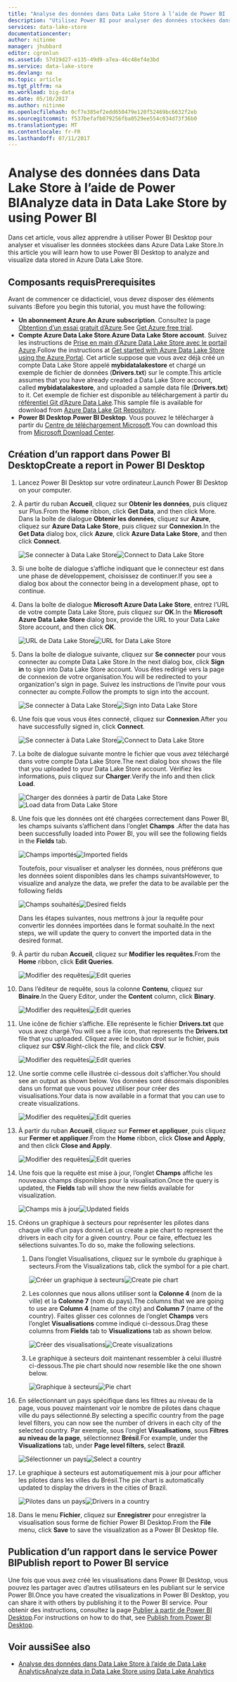 ```yaml
---
title: "Analyse des données dans Data Lake Store à l’aide de Power BI | Microsoft Docs"
description: "Utilisez Power BI pour analyser des données stockées dans Azure Data Lake Store"
services: data-lake-store
documentationcenter: 
author: nitinme
manager: jhubbard
editor: cgronlun
ms.assetid: 57d19d27-e135-49d9-a7ea-46c48ef4e3bd
ms.service: data-lake-store
ms.devlang: na
ms.topic: article
ms.tgt_pltfrm: na
ms.workload: big-data
ms.date: 05/10/2017
ms.author: nitinme
ms.openlocfilehash: 0cf7e385ef2edd650479e120f52469bc6632f2eb
ms.sourcegitcommit: f537befafb079256fba0529ee554c034d73f36b0
ms.translationtype: MT
ms.contentlocale: fr-FR
ms.lasthandoff: 07/11/2017
---
```

# <a name="analyze-data-in-data-lake-store-by-using-power-bi"></a><span data-ttu-id="dd823-103">Analyse des données dans Data Lake Store à l’aide de Power BI</span><span class="sxs-lookup"><span data-stu-id="dd823-103">Analyze data in Data Lake Store by using Power BI</span></span>
<span data-ttu-id="dd823-104">Dans cet article, vous allez apprendre à utiliser Power BI Desktop pour analyser et visualiser les données stockées dans Azure Data Lake Store.</span><span class="sxs-lookup"><span data-stu-id="dd823-104">In this article you will learn how to use Power BI Desktop to analyze and visualize data stored in Azure Data Lake Store.</span></span>

## <a name="prerequisites"></a><span data-ttu-id="dd823-105">Composants requis</span><span class="sxs-lookup"><span data-stu-id="dd823-105">Prerequisites</span></span>
<span data-ttu-id="dd823-106">Avant de commencer ce didacticiel, vous devez disposer des éléments suivants :</span><span class="sxs-lookup"><span data-stu-id="dd823-106">Before you begin this tutorial, you must have the following:</span></span>

* <span data-ttu-id="dd823-107">**Un abonnement Azure**.</span><span class="sxs-lookup"><span data-stu-id="dd823-107">**An Azure subscription**.</span></span> <span data-ttu-id="dd823-108">Consultez la page [Obtention d’un essai gratuit d’Azure](https://azure.microsoft.com/pricing/free-trial/).</span><span class="sxs-lookup"><span data-stu-id="dd823-108">See [Get Azure free trial](https://azure.microsoft.com/pricing/free-trial/).</span></span>
* <span data-ttu-id="dd823-109">**Compte Azure Data Lake Store**.</span><span class="sxs-lookup"><span data-stu-id="dd823-109">**Azure Data Lake Store account**.</span></span> <span data-ttu-id="dd823-110">Suivez les instructions de [Prise en main d'Azure Data Lake Store avec le portail Azure](data-lake-store-get-started-portal.md).</span><span class="sxs-lookup"><span data-stu-id="dd823-110">Follow the instructions at [Get started with Azure Data Lake Store using the Azure Portal](data-lake-store-get-started-portal.md).</span></span> <span data-ttu-id="dd823-111">Cet article suppose que vous avez déjà créé un compte Data Lake Store appelé **mybidatalakestore** et chargé un exemple de fichier de données (**Drivers.txt**) sur le compte.</span><span class="sxs-lookup"><span data-stu-id="dd823-111">This article assumes that you have already created a Data Lake Store account, called **mybidatalakestore**, and uploaded a sample data file (**Drivers.txt**) to it.</span></span> <span data-ttu-id="dd823-112">Cet exemple de fichier est disponible au téléchargement à partir du [référentiel Git d’Azure Data Lake](https://github.com/Azure/usql/tree/master/Examples/Samples/Data/AmbulanceData/Drivers.txt).</span><span class="sxs-lookup"><span data-stu-id="dd823-112">This sample file is available for download from [Azure Data Lake Git Repository](https://github.com/Azure/usql/tree/master/Examples/Samples/Data/AmbulanceData/Drivers.txt).</span></span>
* <span data-ttu-id="dd823-113">**Power BI Desktop**.</span><span class="sxs-lookup"><span data-stu-id="dd823-113">**Power BI Desktop**.</span></span> <span data-ttu-id="dd823-114">Vous pouvez le télécharger à partir du [Centre de téléchargement Microsoft](https://www.microsoft.com/en-us/download/details.aspx?id=45331).</span><span class="sxs-lookup"><span data-stu-id="dd823-114">You can download this from [Microsoft Download Center](https://www.microsoft.com/en-us/download/details.aspx?id=45331).</span></span> 

## <a name="create-a-report-in-power-bi-desktop"></a><span data-ttu-id="dd823-115">Création d’un rapport dans Power BI Desktop</span><span class="sxs-lookup"><span data-stu-id="dd823-115">Create a report in Power BI Desktop</span></span>
1. <span data-ttu-id="dd823-116">Lancez Power BI Desktop sur votre ordinateur.</span><span class="sxs-lookup"><span data-stu-id="dd823-116">Launch Power BI Desktop on your computer.</span></span>
2. <span data-ttu-id="dd823-117">À partir du ruban **Accueil**, cliquez sur **Obtenir les données**, puis cliquez sur Plus.</span><span class="sxs-lookup"><span data-stu-id="dd823-117">From the **Home** ribbon, click **Get Data**, and then click More.</span></span> <span data-ttu-id="dd823-118">Dans la boîte de dialogue **Obtenir les données**, cliquez sur **Azure**, cliquez sur **Azure Data Lake Store**, puis cliquez sur **Connexion**.</span><span class="sxs-lookup"><span data-stu-id="dd823-118">In the **Get Data** dialog box, click **Azure**, click **Azure Data Lake Store**, and then click **Connect**.</span></span>
   
    <span data-ttu-id="dd823-119">![Se connecter à Data Lake Store](./media/data-lake-store-power-bi/get-data-lake-store-account.png "Se connecter à Data Lake Store")</span><span class="sxs-lookup"><span data-stu-id="dd823-119">![Connect to Data Lake Store](./media/data-lake-store-power-bi/get-data-lake-store-account.png "Connect to Data Lake Store")</span></span>
3. <span data-ttu-id="dd823-120">Si une boîte de dialogue s’affiche indiquant que le connecteur est dans une phase de développement, choisissez de continuer.</span><span class="sxs-lookup"><span data-stu-id="dd823-120">If you see a dialog box about the connector being in a development phase, opt to continue.</span></span>
4. <span data-ttu-id="dd823-121">Dans la boîte de dialogue **Microsoft Azure Data Lake Store**, entrez l’URL de votre compte Data Lake Store, puis cliquez sur **OK**.</span><span class="sxs-lookup"><span data-stu-id="dd823-121">In the **Microsoft Azure Data Lake Store** dialog box, provide the URL to your Data Lake Store account, and then click **OK**.</span></span>
   
    <span data-ttu-id="dd823-122">![URL de Data Lake Store](./media/data-lake-store-power-bi/get-data-lake-store-account-url.png "URL de Data Lake Store")</span><span class="sxs-lookup"><span data-stu-id="dd823-122">![URL for Data Lake Store](./media/data-lake-store-power-bi/get-data-lake-store-account-url.png "URL for Data Lake Store")</span></span>
5. <span data-ttu-id="dd823-123">Dans la boîte de dialogue suivante, cliquez sur **Se connecter** pour vous connecter au compte Data Lake Store.</span><span class="sxs-lookup"><span data-stu-id="dd823-123">In the next dialog box, click **Sign in** to sign into Data Lake Store account.</span></span> <span data-ttu-id="dd823-124">Vous êtes redirigé vers la page de connexion de votre organisation.</span><span class="sxs-lookup"><span data-stu-id="dd823-124">You will be redirected to your organization's sign in page.</span></span> <span data-ttu-id="dd823-125">Suivez les instructions de l’invite pour vous connecter au compte.</span><span class="sxs-lookup"><span data-stu-id="dd823-125">Follow the prompts to sign into the account.</span></span>
   
    <span data-ttu-id="dd823-126">![Se connecter à Data Lake Store](./media/data-lake-store-power-bi/get-data-lake-store-account-signin.png "Se connecter à Data Lake Store")</span><span class="sxs-lookup"><span data-stu-id="dd823-126">![Sign into Data Lake Store](./media/data-lake-store-power-bi/get-data-lake-store-account-signin.png "Sign into Data Lake Store")</span></span>
6. <span data-ttu-id="dd823-127">Une fois que vous vous êtes connecté, cliquez sur **Connexion**.</span><span class="sxs-lookup"><span data-stu-id="dd823-127">After you have successfully signed in, click **Connect**.</span></span>
   
    <span data-ttu-id="dd823-128">![Se connecter à Data Lake Store](./media/data-lake-store-power-bi/get-data-lake-store-account-connect.png "Se connecter à Data Lake Store")</span><span class="sxs-lookup"><span data-stu-id="dd823-128">![Connect to Data Lake Store](./media/data-lake-store-power-bi/get-data-lake-store-account-connect.png "Connect to Data Lake Store")</span></span>
7. <span data-ttu-id="dd823-129">La boîte de dialogue suivante montre le fichier que vous avez téléchargé dans votre compte Data Lake Store.</span><span class="sxs-lookup"><span data-stu-id="dd823-129">The next dialog box shows the file that you uploaded to your Data Lake Store account.</span></span> <span data-ttu-id="dd823-130">Vérifiez les informations, puis cliquez sur **Charger**.</span><span class="sxs-lookup"><span data-stu-id="dd823-130">Verify the info and then click **Load**.</span></span>
   
    <span data-ttu-id="dd823-131">![Charger des données à partir de Data Lake Store](./media/data-lake-store-power-bi/get-data-lake-store-account-load.png "Charger des données à partir de Data Lake Store")</span><span class="sxs-lookup"><span data-stu-id="dd823-131">![Load data from Data Lake Store](./media/data-lake-store-power-bi/get-data-lake-store-account-load.png "Load data from Data Lake Store")</span></span>
8. <span data-ttu-id="dd823-132">Une fois que les données ont été chargées correctement dans Power BI, les champs suivants s’affichent dans l’onglet **Champs** .</span><span class="sxs-lookup"><span data-stu-id="dd823-132">After the data has been successfully loaded into Power BI, you will see the following fields in the **Fields** tab.</span></span>
   
    <span data-ttu-id="dd823-133">![Champs importés](./media/data-lake-store-power-bi/imported-fields.png "Champs importés")</span><span class="sxs-lookup"><span data-stu-id="dd823-133">![Imported fields](./media/data-lake-store-power-bi/imported-fields.png "Imported fields")</span></span>
   
    <span data-ttu-id="dd823-134">Toutefois, pour visualiser et analyser les données, nous préférons que les données soient disponibles dans les champs suivants</span><span class="sxs-lookup"><span data-stu-id="dd823-134">However, to visualize and analyze the data, we prefer the data to be available per the following fields</span></span>
   
    <span data-ttu-id="dd823-135">![Champs souhaités](./media/data-lake-store-power-bi/desired-fields.png "Champs souhaités")</span><span class="sxs-lookup"><span data-stu-id="dd823-135">![Desired fields](./media/data-lake-store-power-bi/desired-fields.png "Desired fields")</span></span>
   
    <span data-ttu-id="dd823-136">Dans les étapes suivantes, nous mettrons à jour la requête pour convertir les données importées dans le format souhaité.</span><span class="sxs-lookup"><span data-stu-id="dd823-136">In the next steps, we will update the query to convert the imported data in the desired format.</span></span>
9. <span data-ttu-id="dd823-137">À partir du ruban **Accueil**, cliquez sur **Modifier les requêtes**.</span><span class="sxs-lookup"><span data-stu-id="dd823-137">From the **Home** ribbon, click **Edit Queries**.</span></span>
   
    <span data-ttu-id="dd823-138">![Modifier des requêtes](./media/data-lake-store-power-bi/edit-queries.png "Modifier des requêtes")</span><span class="sxs-lookup"><span data-stu-id="dd823-138">![Edit queries](./media/data-lake-store-power-bi/edit-queries.png "Edit queries")</span></span>
10. <span data-ttu-id="dd823-139">Dans l’éditeur de requête, sous la colonne **Contenu**, cliquez sur **Binaire**.</span><span class="sxs-lookup"><span data-stu-id="dd823-139">In the Query Editor, under the **Content** column, click **Binary**.</span></span>
    
    <span data-ttu-id="dd823-140">![Modifier des requêtes](./media/data-lake-store-power-bi/convert-query1.png "Modifier des requêtes")</span><span class="sxs-lookup"><span data-stu-id="dd823-140">![Edit queries](./media/data-lake-store-power-bi/convert-query1.png "Edit queries")</span></span>
11. <span data-ttu-id="dd823-141">Une icône de fichier s’affiche. Elle représente le fichier **Drivers.txt** que vous avez chargé.</span><span class="sxs-lookup"><span data-stu-id="dd823-141">You will see a file icon, that represents the **Drivers.txt** file that you uploaded.</span></span> <span data-ttu-id="dd823-142">Cliquez avec le bouton droit sur le fichier, puis cliquez sur **CSV**.</span><span class="sxs-lookup"><span data-stu-id="dd823-142">Right-click the file, and click **CSV**.</span></span>    
    
    <span data-ttu-id="dd823-143">![Modifier des requêtes](./media/data-lake-store-power-bi/convert-query2.png "Modifier des requêtes")</span><span class="sxs-lookup"><span data-stu-id="dd823-143">![Edit queries](./media/data-lake-store-power-bi/convert-query2.png "Edit queries")</span></span>
12. <span data-ttu-id="dd823-144">Une sortie comme celle illustrée ci-dessous doit s’afficher.</span><span class="sxs-lookup"><span data-stu-id="dd823-144">You should see an output as shown below.</span></span> <span data-ttu-id="dd823-145">Vos données sont désormais disponibles dans un format que vous pouvez utiliser pour créer des visualisations.</span><span class="sxs-lookup"><span data-stu-id="dd823-145">Your data is now available in a format that you can use to create visualizations.</span></span>
    
    <span data-ttu-id="dd823-146">![Modifier des requêtes](./media/data-lake-store-power-bi/convert-query3.png "Modifier des requêtes")</span><span class="sxs-lookup"><span data-stu-id="dd823-146">![Edit queries](./media/data-lake-store-power-bi/convert-query3.png "Edit queries")</span></span>
13. <span data-ttu-id="dd823-147">À partir du ruban **Accueil**, cliquez sur **Fermer et appliquer**, puis cliquez sur **Fermer et appliquer**.</span><span class="sxs-lookup"><span data-stu-id="dd823-147">From the **Home** ribbon, click **Close and Apply**, and then click **Close and Apply**.</span></span>
    
    <span data-ttu-id="dd823-148">![Modifier des requêtes](./media/data-lake-store-power-bi/load-edited-query.png "Modifier des requêtes")</span><span class="sxs-lookup"><span data-stu-id="dd823-148">![Edit queries](./media/data-lake-store-power-bi/load-edited-query.png "Edit queries")</span></span>
14. <span data-ttu-id="dd823-149">Une fois que la requête est mise à jour, l’onglet **Champs** affiche les nouveaux champs disponibles pour la visualisation.</span><span class="sxs-lookup"><span data-stu-id="dd823-149">Once the query is updated, the **Fields** tab will show the new fields available for visualization.</span></span>
    
    <span data-ttu-id="dd823-150">![Champs mis à jour](./media/data-lake-store-power-bi/updated-query-fields.png "Champs mis à jour")</span><span class="sxs-lookup"><span data-stu-id="dd823-150">![Updated fields](./media/data-lake-store-power-bi/updated-query-fields.png "Updated fields")</span></span>
15. <span data-ttu-id="dd823-151">Créons un graphique à secteurs pour représenter les pilotes dans chaque ville d’un pays donné.</span><span class="sxs-lookup"><span data-stu-id="dd823-151">Let us create a pie chart to represent the drivers in each city for a given country.</span></span> <span data-ttu-id="dd823-152">Pour ce faire, effectuez les sélections suivantes.</span><span class="sxs-lookup"><span data-stu-id="dd823-152">To do so, make the following selections.</span></span>
    
    1. <span data-ttu-id="dd823-153">Dans l’onglet Visualisations, cliquez sur le symbole du graphique à secteurs.</span><span class="sxs-lookup"><span data-stu-id="dd823-153">From the Visualizations tab, click the symbol for a pie chart.</span></span>
       
        <span data-ttu-id="dd823-154">![Créer un graphique à secteurs](./media/data-lake-store-power-bi/create-pie-chart.png "Créer un graphique à secteurs")</span><span class="sxs-lookup"><span data-stu-id="dd823-154">![Create pie chart](./media/data-lake-store-power-bi/create-pie-chart.png "Create pie chart")</span></span>
    2. <span data-ttu-id="dd823-155">Les colonnes que nous allons utiliser sont la **Colonne 4** (nom de la ville) et la **Colonne 7** (nom du pays).</span><span class="sxs-lookup"><span data-stu-id="dd823-155">The columns that we are going to use are **Column 4** (name of the city) and **Column 7** (name of the country).</span></span> <span data-ttu-id="dd823-156">Faites glisser ces colonnes de l’onglet **Champs** vers l’onglet **Visualisations** comme indiqué ci-dessous.</span><span class="sxs-lookup"><span data-stu-id="dd823-156">Drag these columns from **Fields** tab to **Visualizations** tab as shown below.</span></span>
       
        <span data-ttu-id="dd823-157">![Créer des visualisations](./media/data-lake-store-power-bi/create-visualizations.png "Créer des visualisations")</span><span class="sxs-lookup"><span data-stu-id="dd823-157">![Create visualizations](./media/data-lake-store-power-bi/create-visualizations.png "Create visualizations")</span></span>
    3. <span data-ttu-id="dd823-158">Le graphique à secteurs doit maintenant ressembler à celui illustré ci-dessous.</span><span class="sxs-lookup"><span data-stu-id="dd823-158">The pie chart should now resemble like the one shown below.</span></span>
       
        <span data-ttu-id="dd823-159">![Graphique à secteurs](./media/data-lake-store-power-bi/pie-chart.png "Créer des visualisations")</span><span class="sxs-lookup"><span data-stu-id="dd823-159">![Pie chart](./media/data-lake-store-power-bi/pie-chart.png "Create visualizations")</span></span>
16. <span data-ttu-id="dd823-160">En sélectionnant un pays spécifique dans les filtres au niveau de la page, vous pouvez maintenant voir le nombre de pilotes dans chaque ville du pays sélectionné.</span><span class="sxs-lookup"><span data-stu-id="dd823-160">By selecting a specific country from the page level filters, you can now see the number of drivers in each city of the selected country.</span></span> <span data-ttu-id="dd823-161">Par exemple, sous l’onglet **Visualisations**, sous **Filtres au niveau de la page**, sélectionnez **Brésil**.</span><span class="sxs-lookup"><span data-stu-id="dd823-161">For example, under the **Visualizations** tab, under **Page level filters**, select **Brazil**.</span></span>
    
    <span data-ttu-id="dd823-162">![Sélectionner un pays](./media/data-lake-store-power-bi/select-country.png "Sélectionner un pays")</span><span class="sxs-lookup"><span data-stu-id="dd823-162">![Select a country](./media/data-lake-store-power-bi/select-country.png "Select a country")</span></span>
17. <span data-ttu-id="dd823-163">Le graphique à secteurs est automatiquement mis à jour pour afficher les pilotes dans les villes du Brésil.</span><span class="sxs-lookup"><span data-stu-id="dd823-163">The pie chart is automatically updated to display the drivers in the cities of Brazil.</span></span>
    
    <span data-ttu-id="dd823-164">![Pilotes dans un pays](./media/data-lake-store-power-bi/driver-per-country.png "Pilotes par pays")</span><span class="sxs-lookup"><span data-stu-id="dd823-164">![Drivers in a country](./media/data-lake-store-power-bi/driver-per-country.png "Drivers per country")</span></span>
18. <span data-ttu-id="dd823-165">Dans le menu **Fichier**, cliquez sur **Enregistrer** pour enregistrer la visualisation sous forme de fichier Power BI Desktop.</span><span class="sxs-lookup"><span data-stu-id="dd823-165">From the **File** menu, click **Save** to save the visualization as a Power BI Desktop file.</span></span>

## <a name="publish-report-to-power-bi-service"></a><span data-ttu-id="dd823-166">Publication d’un rapport dans le service Power BI</span><span class="sxs-lookup"><span data-stu-id="dd823-166">Publish report to Power BI service</span></span>
<span data-ttu-id="dd823-167">Une fois que vous avez créé les visualisations dans Power BI Desktop, vous pouvez les partager avec d’autres utilisateurs en les publiant sur le service Power BI.</span><span class="sxs-lookup"><span data-stu-id="dd823-167">Once you have created the visualizations in Power BI Desktop, you can share it with others by publishing it to the Power BI service.</span></span> <span data-ttu-id="dd823-168">Pour obtenir des instructions, consultez la page [Publier à partir de Power BI Desktop](https://powerbi.microsoft.com/documentation/powerbi-desktop-upload-desktop-files/).</span><span class="sxs-lookup"><span data-stu-id="dd823-168">For instructions on how to do that, see [Publish from Power BI Desktop](https://powerbi.microsoft.com/documentation/powerbi-desktop-upload-desktop-files/).</span></span>

## <a name="see-also"></a><span data-ttu-id="dd823-169">Voir aussi</span><span class="sxs-lookup"><span data-stu-id="dd823-169">See also</span></span>
* [<span data-ttu-id="dd823-170">Analyse des données dans Data Lake Store à l’aide de Data Lake Analytics</span><span class="sxs-lookup"><span data-stu-id="dd823-170">Analyze data in Data Lake Store using Data Lake Analytics</span></span>](../data-lake-analytics/data-lake-analytics-get-started-portal.md)


